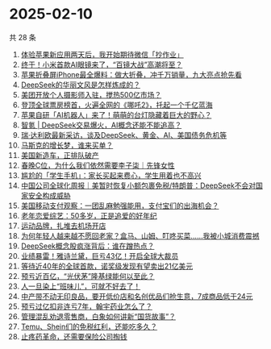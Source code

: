 # 2025-02-10

共 28 条

<!-- BEGIN 36KR -->
<!-- 最后更新时间 2025-02-10 00:25:04 +0800 -->
1. [体验苹果新应用两天后，我开始期待微信「抄作业」](https://36kr.com/p/3157449408059912)
1. [终于！小米首款AI眼镜来了，“百镜大战”高潮将至？](https://36kr.com/p/3156608448200201)
1. [苹果折叠屏iPhone最全爆料：做大折叠，冲千万销量，九大亮点抢先看](https://36kr.com/p/3158644725242371)
1. [DeepSeek的华丽文风是怎样炼成的？](https://36kr.com/p/3157805591010051)
1. [美团开放个人摄影师入驻，搅热500亿市场？](https://36kr.com/p/3157610320567041)
1. [登顶全球票房榜首，火遍全网的《哪吒2》，托起一个千亿蓝海](https://36kr.com/p/3158045716192004)
1. [苹果自研「AI机器人」来了！萌萌的台灯隐藏着巨大的野心？](https://36kr.com/p/3158037945777922)
1. [智氪 | DeepSeek交易爆火，AI概念还能不能追高？](https://36kr.com/p/3159114923989767)
1. [瑞·达利欧最新采访，谈及DeepSeek、黄金、AI、美国债务危机等](https://36kr.com/p/3154909292337925)
1. [马斯克的增长梦，谁来买单？](https://36kr.com/p/3157246632155655)
1. [美国新造车，正排队破产](https://36kr.com/p/3157749165890050)
1. [春晚C位，为什么我们依然需要李子柒｜先锋女性](https://36kr.com/p/3157297952914952)
1. [尴尬的「学生手机」：家长买起来费心，学生用着也不高兴](https://36kr.com/p/3157607176879880)
1. [中国公司全球化周报｜美暂时恢复小额包裹免税/特朗普：DeepSeek不会对国家安全构成威胁](https://36kr.com/p/3157821749271298)
1. [美国移动支付观察：一团乱麻勉强能用，支付宝们的出海机会？](https://36kr.com/p/3157743026257673)
1. [老年恋爱综艺：50多岁，正是追爱的好年纪](https://36kr.com/p/3157538384108291)
1. [运动品牌，扎堆去机场开店](https://36kr.com/p/3158077488323073)
1. [为何年轻人越来越不愿回老家？盒马、山姆、叮咚买菜……我被小城消费震撼](https://36kr.com/p/3157927507548674)
1. [DeepSeek概念股疯涨背后：谁在蹭热点？](https://36kr.com/p/3157780536990211)
1. [业绩暴雷！雅诗兰黛，巨亏43亿！开启全球大裁员](https://36kr.com/p/3158699480595971)
1. [等待近40年的全球首款，诺奖级发现有望卖出21亿美元](https://36kr.com/p/3158633296943618)
1. [预亏近百亿，“光伏茅”隆基绿能何以至此？](https://36kr.com/p/3157879896292867)
1. [人一旦染上“班味儿”，可就不好去了！](https://36kr.com/p/3157509081897734)
1. [中产带不动无印良品，要开低价店和名创优品们抢生意，7成商品低于24元](https://36kr.com/p/3157780650711559)
1. [预亏过亿扣非连亏7年，翰宇药业怎么了？](https://36kr.com/p/3158140564733704)
1. [管理混乱劝退零售商，白象如何讲新“国货故事”？](https://36kr.com/p/3157761673124612)
1. [Temu、Shein们的免税红利，还能吃多久？](https://36kr.com/p/3157957238570752)
1. [止疼药革命，还需要保险公司掏钱](https://36kr.com/p/3157951759276550)
<!-- END 36KR -->